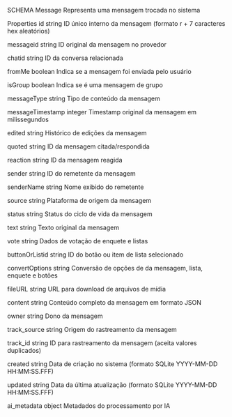 SCHEMA
Message
Representa uma mensagem trocada no sistema

Properties
id
string
ID único interno da mensagem (formato r + 7 caracteres hex aleatórios)

messageid
string
ID original da mensagem no provedor

chatid
string
ID da conversa relacionada

fromMe
boolean
Indica se a mensagem foi enviada pelo usuário

isGroup
boolean
Indica se é uma mensagem de grupo

messageType
string
Tipo de conteúdo da mensagem

messageTimestamp
integer
Timestamp original da mensagem em milissegundos

edited
string
Histórico de edições da mensagem

quoted
string
ID da mensagem citada/respondida

reaction
string
ID da mensagem reagida

sender
string
ID do remetente da mensagem

senderName
string
Nome exibido do remetente

source
string
Plataforma de origem da mensagem

status
string
Status do ciclo de vida da mensagem

text
string
Texto original da mensagem

vote
string
Dados de votação de enquete e listas

buttonOrListid
string
ID do botão ou item de lista selecionado

convertOptions
string
Conversão de opções de da mensagem, lista, enquete e botões

fileURL
string
URL para download de arquivos de mídia

content
string
Conteúdo completo da mensagem em formato JSON

owner
string
Dono da mensagem

track_source
string
Origem do rastreamento da mensagem

track_id
string
ID para rastreamento da mensagem (aceita valores duplicados)

created
string
Data de criação no sistema (formato SQLite YYYY-MM-DD HH:MM:SS.FFF)

updated
string
Data da última atualização (formato SQLite YYYY-MM-DD HH:MM:SS.FFF)

ai_metadata
object
Metadados do processamento por IA